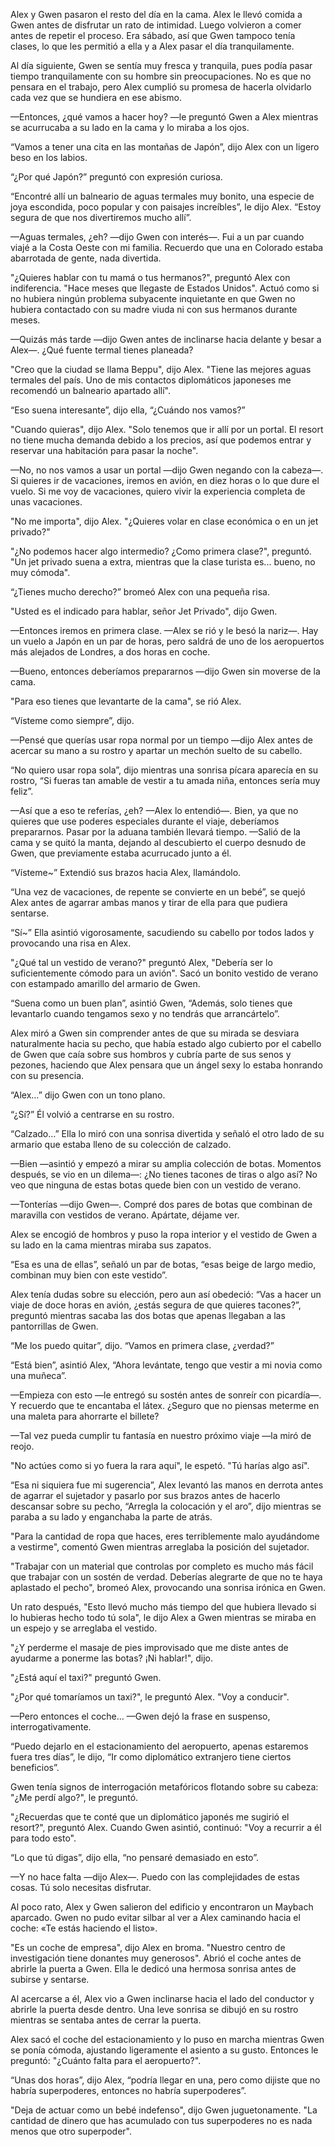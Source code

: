 
Alex y Gwen pasaron el resto del día en la cama. Alex le llevó comida a Gwen antes de disfrutar un rato de intimidad. Luego volvieron a comer antes de repetir el proceso. Era sábado, así que Gwen tampoco tenía clases, lo que les permitió a ella y a Alex pasar el día tranquilamente.

Al día siguiente, Gwen se sentía muy fresca y tranquila, pues podía pasar tiempo tranquilamente con su hombre sin preocupaciones. No es que no pensara en el trabajo, pero Alex cumplió su promesa de hacerla olvidarlo cada vez que se hundiera en ese abismo.

—Entonces, ¿qué vamos a hacer hoy? —le preguntó Gwen a Alex mientras se acurrucaba a su lado en la cama y lo miraba a los ojos.

“Vamos a tener una cita en las montañas de Japón”, dijo Alex con un ligero beso en los labios.

“¿Por qué Japón?” preguntó con expresión curiosa.

“Encontré allí un balneario de aguas termales muy bonito, una especie de joya escondida, poco popular y con paisajes increíbles”, le dijo Alex. “Estoy segura de que nos divertiremos mucho allí”.

—Aguas termales, ¿eh? —dijo Gwen con interés—. Fui a un par cuando viajé a la Costa Oeste con mi familia. Recuerdo que una en Colorado estaba abarrotada de gente, nada divertida.

"¿Quieres hablar con tu mamá o tus hermanos?", preguntó Alex con indiferencia. "Hace meses que llegaste de Estados Unidos". Actuó como si no hubiera ningún problema subyacente inquietante en que Gwen no hubiera contactado con su madre viuda ni con sus hermanos durante meses.

—Quizás más tarde —dijo Gwen antes de inclinarse hacia delante y besar a Alex—. ¿Qué fuente termal tienes planeada?

"Creo que la ciudad se llama Beppu", dijo Alex. "Tiene las mejores aguas termales del país. Uno de mis contactos diplomáticos japoneses me recomendó un balneario apartado allí".

“Eso suena interesante”, dijo ella, “¿Cuándo nos vamos?”

"Cuando quieras", dijo Alex. "Solo tenemos que ir allí por un portal. El resort no tiene mucha demanda debido a los precios, así que podemos entrar y reservar una habitación para pasar la noche".

—No, no nos vamos a usar un portal —dijo Gwen negando con la cabeza—. Si quieres ir de vacaciones, iremos en avión, en diez horas o lo que dure el vuelo. Si me voy de vacaciones, quiero vivir la experiencia completa de unas vacaciones.

"No me importa", dijo Alex. "¿Quieres volar en clase económica o en un jet privado?"

"¿No podemos hacer algo intermedio? ¿Como primera clase?", preguntó. "Un jet privado suena a extra, mientras que la clase turista es... bueno, no muy cómoda".

“¿Tienes mucho derecho?” bromeó Alex con una pequeña risa.

"Usted es el indicado para hablar, señor Jet Privado", dijo Gwen.

—Entonces iremos en primera clase. —Alex se rió y le besó la nariz—. Hay un vuelo a Japón en un par de horas, pero saldrá de uno de los aeropuertos más alejados de Londres, a dos horas en coche.

—Bueno, entonces deberíamos prepararnos —dijo Gwen sin moverse de la cama.

"Para eso tienes que levantarte de la cama", se rió Alex.

“Vísteme como siempre”, dijo.

—Pensé que querías usar ropa normal por un tiempo —dijo Alex antes de acercar su mano a su rostro y apartar un mechón suelto de su cabello.

“No quiero usar ropa sola”, dijo mientras una sonrisa pícara aparecía en su rostro, “Si fueras tan amable de vestir a tu amada niña, entonces sería muy feliz”.

—Así que a eso te referías, ¿eh? —Alex lo entendió—. Bien, ya que no quieres que use poderes especiales durante el viaje, deberíamos prepararnos. Pasar por la aduana también llevará tiempo. —Salió de la cama y se quitó la manta, dejando al descubierto el cuerpo desnudo de Gwen, que previamente estaba acurrucado junto a él.

“Vísteme~” Extendió sus brazos hacia Alex, llamándolo.

“Una vez de vacaciones, de repente se convierte en un bebé”, se quejó Alex antes de agarrar ambas manos y tirar de ella para que pudiera sentarse.

“Sí~” Ella asintió vigorosamente, sacudiendo su cabello por todos lados y provocando una risa en Alex.

"¿Qué tal un vestido de verano?" preguntó Alex, "Debería ser lo suficientemente cómodo para un avión". Sacó un bonito vestido de verano con estampado amarillo del armario de Gwen.

“Suena como un buen plan”, asintió Gwen, “Además, solo tienes que levantarlo cuando tengamos sexo y no tendrás que arrancártelo”.

Alex miró a Gwen sin comprender antes de que su mirada se desviara naturalmente hacia su pecho, que había estado algo cubierto por el cabello de Gwen que caía sobre sus hombros y cubría parte de sus senos y pezones, haciendo que Alex pensara que un ángel sexy lo estaba honrando con su presencia.

“Alex…” dijo Gwen con un tono plano.

“¿Sí?” Él volvió a centrarse en su rostro.

“Calzado…” Ella lo miró con una sonrisa divertida y señaló el otro lado de su armario que estaba lleno de su colección de calzado.

—Bien —asintió y empezó a mirar su amplia colección de botas. Momentos después, se vio en un dilema—: ¿No tienes tacones de tiras o algo así? No veo que ninguna de estas botas quede bien con un vestido de verano.

—Tonterías —dijo Gwen—. Compré dos pares de botas que combinan de maravilla con vestidos de verano. Apártate, déjame ver.

Alex se encogió de hombros y puso la ropa interior y el vestido de Gwen a su lado en la cama mientras miraba sus zapatos.

“Esa es una de ellas”, señaló un par de botas, “esas beige de largo medio, combinan muy bien con este vestido”.

Alex tenía dudas sobre su elección, pero aun así obedeció: “Vas a hacer un viaje de doce horas en avión, ¿estás segura de que quieres tacones?”, preguntó mientras sacaba las dos botas que apenas llegaban a las pantorrillas de Gwen.

“Me los puedo quitar”, dijo. “Vamos en primera clase, ¿verdad?”

“Está bien”, asintió Alex, “Ahora levántate, tengo que vestir a mi novia como una muñeca”.

—Empieza con esto —le entregó su sostén antes de sonreír con picardía—. Y recuerdo que te encantaba el látex. ¿Seguro que no piensas meterme en una maleta para ahorrarte el billete?

—Tal vez pueda cumplir tu fantasía en nuestro próximo viaje —la miró de reojo.

"No actúes como si yo fuera la rara aquí", le espetó. "Tú harías algo así".

“Esa ni siquiera fue mi sugerencia”, Alex levantó las manos en derrota antes de agarrar el sujetador y pasarlo por sus brazos antes de hacerlo descansar sobre su pecho, “Arregla la colocación y el aro”, dijo mientras se paraba a su lado y enganchaba la parte de atrás.

"Para la cantidad de ropa que haces, eres terriblemente malo ayudándome a vestirme", comentó Gwen mientras arreglaba la posición del sujetador.

"Trabajar con un material que controlas por completo es mucho más fácil que trabajar con un sostén de verdad. Deberías alegrarte de que no te haya aplastado el pecho", bromeó Alex, provocando una sonrisa irónica en Gwen.

Un rato después, "Esto llevó mucho más tiempo del que hubiera llevado si lo hubieras hecho todo tú sola", le dijo Alex a Gwen mientras se miraba en un espejo y se arreglaba el vestido.

"¿Y perderme el masaje de pies improvisado que me diste antes de ayudarme a ponerme las botas? ¡Ni hablar!", dijo.

"¿Está aquí el taxi?" preguntó Gwen.

"¿Por qué tomaríamos un taxi?", le preguntó Alex. "Voy a conducir".

—Pero entonces el coche… —Gwen dejó la frase en suspenso, interrogativamente.

“Puedo dejarlo en el estacionamiento del aeropuerto, apenas estaremos fuera tres días”, le dijo, “Ir como diplomático extranjero tiene ciertos beneficios”.

Gwen tenía signos de interrogación metafóricos flotando sobre su cabeza: "¿Me perdí algo?", le preguntó.

"¿Recuerdas que te conté que un diplomático japonés me sugirió el resort?", preguntó Alex. Cuando Gwen asintió, continuó: "Voy a recurrir a él para todo esto".

“Lo que tú digas”, dijo ella, “no pensaré demasiado en esto”.

—Y no hace falta —dijo Alex—. Puedo con las complejidades de estas cosas. Tú solo necesitas disfrutar.

Al poco rato, Alex y Gwen salieron del edificio y encontraron un Maybach aparcado. Gwen no pudo evitar silbar al ver a Alex caminando hacia el coche: «Te estás haciendo el listo».

"Es un coche de empresa", dijo Alex en broma. "Nuestro centro de investigación tiene donantes muy generosos". Abrió el coche antes de abrirle la puerta a Gwen. Ella le dedicó una hermosa sonrisa antes de subirse y sentarse.

Al acercarse a él, Alex vio a Gwen inclinarse hacia el lado del conductor y abrirle la puerta desde dentro. Una leve sonrisa se dibujó en su rostro mientras se sentaba antes de cerrar la puerta.

Alex sacó el coche del estacionamiento y lo puso en marcha mientras Gwen se ponía cómoda, ajustando ligeramente el asiento a su gusto. Entonces le preguntó: "¿Cuánto falta para el aeropuerto?".

“Unas dos horas”, dijo Alex, “podría llegar en una, pero como dijiste que no habría superpoderes, entonces no habría superpoderes”.

"Deja de actuar como un bebé indefenso", dijo Gwen juguetonamente. "La cantidad de dinero que has acumulado con tus superpoderes no es nada menos que otro superpoder".